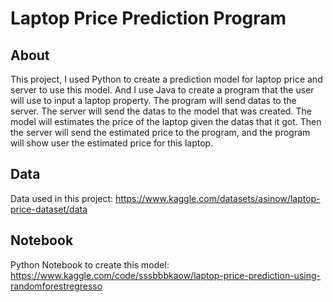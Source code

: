 # Laptop Price Prediction Program

## About
This project, I used Python to create a prediction model for laptop price and server to use this model. And I use Java to create a program that the user will use to input a laptop property. The program will send datas to the server. The server will send the datas to the model that was created. The model will estimates the price of the laptop given the datas that it got. Then the server will send the estimated price to the program, and the program will show user the estimated price for this laptop.

## Data
Data used in this project: https://www.kaggle.com/datasets/asinow/laptop-price-dataset/data

## Notebook
Python Notebook to create this model: https://www.kaggle.com/code/sssbbbkaow/laptop-price-prediction-using-randomforestregresso